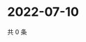 # 2022-07-10

共 0 条

<!-- BEGIN WEIBO -->
<!-- 最后更新时间 Sun Jul 10 2022 17:14:00 GMT+0800 (China Standard Time) -->

<!-- END WEIBO -->
